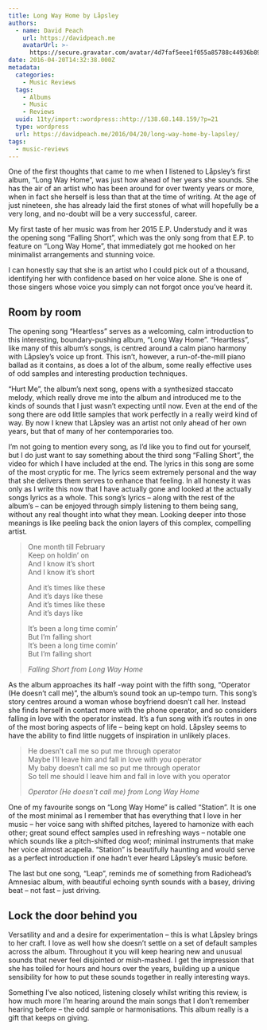 ```yaml
---
title: Long Way Home by Låpsley
authors:
  - name: David Peach
    url: https://davidpeach.me
    avatarUrl: >-
      https://secure.gravatar.com/avatar/4d7faf5eee1f055a85788c44936b8995eaab6dfb004e7854ec747ccb272e91ee?s=96&d=mm&r=g
date: 2016-04-20T14:32:38.000Z
metadata:
  categories:
    - Music Reviews
  tags:
    - Albums
    - Music
    - Reviews
  uuid: 11ty/import::wordpress::http://138.68.148.159/?p=21
  type: wordpress
  url: https://davidpeach.me/2016/04/20/long-way-home-by-lapsley/
tags:
  - music-reviews
---
```

One of the first thoughts that came to me when I listened to Låpsley’s first album, “Long Way Home”, was just how ahead of her years she sounds. She has the air of an artist who has been around for over twenty years or more, when in fact she herself is less than that at the time of writing. At the age of just nineteen, she has already laid the first stones of what will hopefully be a very long, and no-doubt will be a very successful, career.

My first taste of her music was from her 2015 E.P. Understudy and it was the opening song “Falling Short”, which was the only song from that E.P. to feature on “Long Way Home”, that immediately got me hooked on her minimalist arrangements and stunning voice.

I can honestly say that she is an artist who I could pick out of a thousand, identifying her with confidence based on her voice alone. She is one of those singers whose voice you simply can not forgot once you’ve heard it.

## Room by room

The opening song “Heartless” serves as a welcoming, calm introduction to this interesting, boundary-pushing album, “Long Way Home”. “Heartless”, like many of this album’s songs, is centred around a calm piano harmony with Låpsley’s voice up front. This isn’t, however, a run-of-the-mill piano ballad as it contains, as does a lot of the album, some really effective uses of odd samples and interesting production techniques.

“Hurt Me”, the album’s next song, opens with a synthesized staccato melody, which really drove me into the album and introduced me to the kinds of sounds that I just wasn’t expecting until now. Even at the end of the song there are odd little samples that work perfectly in a really weird kind of way. By now I knew that Låpsley was an artist not only ahead of her own years, but that of many of her contemporaries too.

I’m not going to mention every song, as I’d like you to find out for yourself, but I do just want to say something about the third song “Falling Short”, the video for which I have included at the end. The lyrics in this song are some of the most cryptic for me. The lyrics seem extremely personal and the way that she delivers them serves to enhance that feeling. In all honesty it was only as I write this now that I have actually gone and looked at the actually songs lyrics as a whole. This song’s lyrics – along with the rest of the album’s – can be enjoyed through simply listening to them being sang, without any real thought into what they mean. Looking deeper into those meanings is like peeling back the onion layers of this complex, compelling artist.

> One month till February  
> Keep on holdin’ on  
> And I know it’s short  
> And I know it’s short
> 
> And it’s times like these  
> And it’s days like these  
> And it’s times like these  
> And it’s days like
> 
> It’s been a long time comin’  
> But I’m falling short  
> It’s been a long time comin’  
> But I’m falling short
> 
> <cite>Falling Short from Long Way Home</cite>

As the album approaches its half -way point with the fifth song, “Operator (He doesn’t call me)”, the album’s sound took an up-tempo turn. This song’s story centres around a woman whose boyfriend doesn’t call her. Instead she finds herself in contact more with the phone operator, and so considers falling in love with the operator instead. It’s a fun song with it’s routes in one of the most boring aspects of life – being kept on hold. Låpsley seems to have the ability to find little nuggets of inspiration in unlikely places.

> He doesn’t call me so put me through operator  
> Maybe I’ll leave him and fall in love with you operator  
> My baby doesn’t call me so put me through operator  
> So tell me should I leave him and fall in love with you operator
> 
> <cite>Operator (He doesn’t call me) from Long Way Home</cite>

One of my favourite songs on “Long Way Home” is called “Station”. It is one of the most minimal as I remember that has everything that I love in her music – her voice sang with shifted pitches, layered to hamonize with each other; great sound effect samples used in refreshing ways – notable one which sounds like a pitch-shifted dog woof; minimal instruments that make her voice almost acapella. “Station” is beautifully haunting and would serve as a perfect introduction if one hadn’t ever heard Låpsley’s music before.

The last but one song, “Leap”, reminds me of something from Radiohead’s Amnesiac album, with beautiful echoing synth sounds with a basey, driving beat – not fast – just driving.

## Lock the door behind you

Versatility and and a desire for experimentation – this is what Låpsley brings to her craft. I love as well how she doesn’t settle on a set of default samples across the album. Throughout it you will keep hearing new and unusual sounds that never feel disjointed or mish-mashed. I get the impression that she has toiled for hours and hours over the years, building up a unique sensibility for how to put these sounds together in really interesting ways.

Something I’ve also noticed, listening closely whilst writing this review, is how much more I’m hearing around the main songs that I don’t remember hearing before – the odd sample or harmonisations. This album really is a gift that keeps on giving.